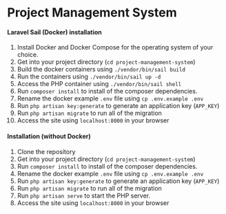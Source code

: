 # Project Management System

#### Laravel Sail (Docker) installation
1. Install Docker and Docker Compose for the operating system of your choice.
2. Get into your project directory (`cd project-management-system`)
3. Build the docker containers using `./vendor/bin/sail build`
4. Run the containers using `./vendor/bin/sail up -d`
5. Access the PHP container using `./vendor/bin/sail shell`
6. Run `composer install` to install of the composer dependencies.
7. Rename the docker example `.env` file using `cp .env.example .env`
8. Run `php artisan key:generate` to generate an application key (`APP_KEY`)
9. Run `php artisan migrate` to run all of the migration
10. Access the site using `localhost:8000` in your browser

#### Installation (without Docker) 
1. Clone the repository
2. Get into your project directory (`cd project-management-system`)
3. Run `composer install` to install of the composer dependencies.
4. Rename the docker example `.env` file using `cp .env.example .env`
5. Run `php artisan key:generate` to generate an application key (`APP_KEY`)
6. Run `php artisan migrate` to run all of the migration
7. Run `php artisan serve` to start the PHP server.
8. Access the site using `localhost:8000` in your browser
